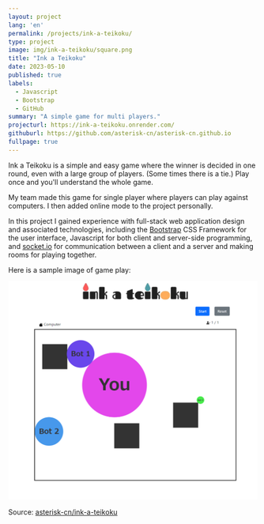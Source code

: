 ```yaml
---
layout: project
lang: 'en'
permalink: /projects/ink-a-teikoku/
type: project
image: img/ink-a-teikoku/square.png
title: "Ink a Teikoku"
date: 2023-05-10
published: true
labels:
  - Javascript
  - Bootstrap
  - GitHub
summary: "A simple game for multi players."
projecturl: https://ink-a-teikoku.onrender.com/
githuburl: https://github.com/asterisk-cn/asterisk-cn.github.io
fullpage: true
---
```


Ink a Teikoku is a simple and easy game where the winner is decided in one round, even with a large group of players. (Some times there is a tie.) Play once and you'll understand the whole game.

My team made this game for single player where players can play against computers. I then added online mode to the project personally.

In this project I gained experience with full-stack web application design and associated technologies, including the [Bootstrap](http://getbootstrap.com/) CSS Framework for the user interface, Javascript for both client and server-side programming, and [socket.io](https://socket.io/) for communication between a client and a server and making rooms for playing together.

Here is a sample image of game play:

<img class="img-fluid" src="/img/ink-a-teikoku/game-play.png">

Source: <a href="https://github.com/asterisk-cn/ink-a-teikoku"><i class="large github icon "></i>asterisk-cn/ink-a-teikoku</a>
